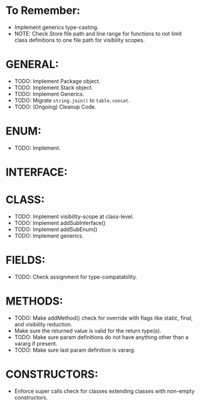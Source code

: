 # To Remember:
- Implement generics type-casting.
- NOTE: Check Store file path and line range for functions to not limit class definitions to one file path for visibility scopes.

# GENERAL:
- TODO: Implement Package object.
- TODO: Implement Stack object.
- TODO: Implement Generics.
- TODO: Migrate `string.join()` to `table.concat`.
- TODO: (Ongoing) Cleanup Code.

# ENUM:
- TODO: Implement.

# INTERFACE:

# CLASS:
- TODO: Implement visibility-scope at class-level.
- TODO: Implement addSubInterface()
- TODO: Implement addSubEnum()
- TODO: Implement generics.

# FIELDS:
- TODO: Check assignment for type-compatability.

# METHODS:
- TODO: Make addMethod() check for override with flags like static, final, and visibility reduction.
- Make sure the returned value is valid for the return type(s).
- TODO: Make sure param definitions do not have anything other than a vararg if present.
- TODO: Make sure last param definition is vararg.

# CONSTRUCTORS:
- Enforce super calls check for classes extending classes with non-empty constructors.
